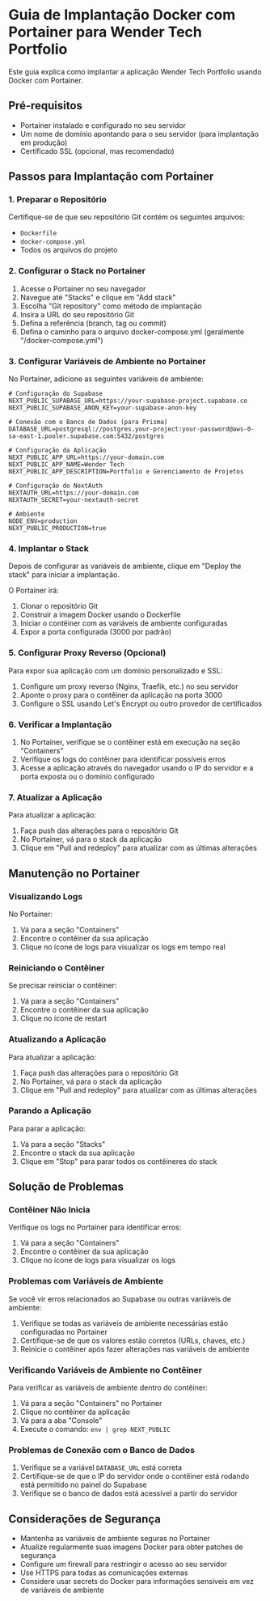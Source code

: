 # Guia de Implantação Docker com Portainer para Wender Tech Portfolio

Este guia explica como implantar a aplicação Wender Tech Portfolio usando Docker com Portainer.

## Pré-requisitos

- Portainer instalado e configurado no seu servidor
- Um nome de domínio apontando para o seu servidor (para implantação em produção)
- Certificado SSL (opcional, mas recomendado)

## Passos para Implantação com Portainer

### 1. Preparar o Repositório

Certifique-se de que seu repositório Git contém os seguintes arquivos:

- `Dockerfile`
- `docker-compose.yml`
- Todos os arquivos do projeto

### 2. Configurar o Stack no Portainer

1. Acesse o Portainer no seu navegador
2. Navegue até "Stacks" e clique em "Add stack"
3. Escolha "Git repository" como método de implantação
4. Insira a URL do seu repositório Git
5. Defina a referência (branch, tag ou commit)
6. Defina o caminho para o arquivo docker-compose.yml (geralmente "/docker-compose.yml")

### 3. Configurar Variáveis de Ambiente no Portainer

No Portainer, adicione as seguintes variáveis de ambiente:

```
# Configuração do Supabase
NEXT_PUBLIC_SUPABASE_URL=https://your-supabase-project.supabase.co
NEXT_PUBLIC_SUPABASE_ANON_KEY=your-supabase-anon-key

# Conexão com o Banco de Dados (para Prisma)
DATABASE_URL=postgresql://postgres.your-project:your-password@aws-0-sa-east-1.pooler.supabase.com:5432/postgres

# Configuração da Aplicação
NEXT_PUBLIC_APP_URL=https://your-domain.com
NEXT_PUBLIC_APP_NAME=Wender Tech
NEXT_PUBLIC_APP_DESCRIPTION=Portfolio e Gerenciamento de Projetos

# Configuração do NextAuth
NEXTAUTH_URL=https://your-domain.com
NEXTAUTH_SECRET=your-nextauth-secret

# Ambiente
NODE_ENV=production
NEXT_PUBLIC_PRODUCTION=true
```

### 4. Implantar o Stack

Depois de configurar as variáveis de ambiente, clique em "Deploy the stack" para iniciar a implantação.

O Portainer irá:

1. Clonar o repositório Git
2. Construir a imagem Docker usando o Dockerfile
3. Iniciar o contêiner com as variáveis de ambiente configuradas
4. Expor a porta configurada (3000 por padrão)

### 5. Configurar Proxy Reverso (Opcional)

Para expor sua aplicação com um domínio personalizado e SSL:

1. Configure um proxy reverso (Nginx, Traefik, etc.) no seu servidor
2. Aponte o proxy para o contêiner da aplicação na porta 3000
3. Configure o SSL usando Let's Encrypt ou outro provedor de certificados

### 6. Verificar a Implantação

1. No Portainer, verifique se o contêiner está em execução na seção "Containers"
2. Verifique os logs do contêiner para identificar possíveis erros
3. Acesse a aplicação através do navegador usando o IP do servidor e a porta exposta ou o domínio configurado

### 7. Atualizar a Aplicação

Para atualizar a aplicação:

1. Faça push das alterações para o repositório Git
2. No Portainer, vá para o stack da aplicação
3. Clique em "Pull and redeploy" para atualizar com as últimas alterações

## Manutenção no Portainer

### Visualizando Logs

No Portainer:

1. Vá para a seção "Containers"
2. Encontre o contêiner da sua aplicação
3. Clique no ícone de logs para visualizar os logs em tempo real

### Reiniciando o Contêiner

Se precisar reiniciar o contêiner:

1. Vá para a seção "Containers"
2. Encontre o contêiner da sua aplicação
3. Clique no ícone de restart

### Atualizando a Aplicação

Para atualizar a aplicação:

1. Faça push das alterações para o repositório Git
2. No Portainer, vá para o stack da aplicação
3. Clique em "Pull and redeploy" para atualizar com as últimas alterações

### Parando a Aplicação

Para parar a aplicação:

1. Vá para a seção "Stacks"
2. Encontre o stack da sua aplicação
3. Clique em "Stop" para parar todos os contêineres do stack

## Solução de Problemas

### Contêiner Não Inicia

Verifique os logs no Portainer para identificar erros:

1. Vá para a seção "Containers"
2. Encontre o contêiner da sua aplicação
3. Clique no ícone de logs para visualizar os logs

### Problemas com Variáveis de Ambiente

Se você vir erros relacionados ao Supabase ou outras variáveis de ambiente:

1. Verifique se todas as variáveis de ambiente necessárias estão configuradas no Portainer
2. Certifique-se de que os valores estão corretos (URLs, chaves, etc.)
3. Reinicie o contêiner após fazer alterações nas variáveis de ambiente

### Verificando Variáveis de Ambiente no Contêiner

Para verificar as variáveis de ambiente dentro do contêiner:

1. Vá para a seção "Containers" no Portainer
2. Clique no contêiner da aplicação
3. Vá para a aba "Console"
4. Execute o comando: `env | grep NEXT_PUBLIC`

### Problemas de Conexão com o Banco de Dados

1. Verifique se a variável `DATABASE_URL` está correta
2. Certifique-se de que o IP do servidor onde o contêiner está rodando está permitido no painel do Supabase
3. Verifique se o banco de dados está acessível a partir do servidor

## Considerações de Segurança

- Mantenha as variáveis de ambiente seguras no Portainer
- Atualize regularmente suas imagens Docker para obter patches de segurança
- Configure um firewall para restringir o acesso ao seu servidor
- Use HTTPS para todas as comunicações externas
- Considere usar secrets do Docker para informações sensíveis em vez de variáveis de ambiente
